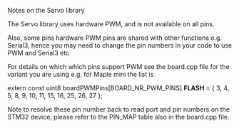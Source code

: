 Notes on the Servo library

The Servo library uses hardware PWM, and is not available on all pins.

Also, some pins hardware PWM pins are shared with other functions e.g. Serial3, hence you may need to change the pin numbers in your code to use PWM and Serial3 etc

For details on which which pins support PWM see the board.cpp file for the variant you are using e.g. for Maple mini the list is

extern const uint8 boardPWMPins[BOARD_NR_PWM_PINS] __FLASH__ = {
    3, 4, 5, 8, 9, 10, 11, 15, 16, 25, 26, 27
};

Note to resolve these pin number back to read port and pin numbers on the STM32 device, please refer to the PIN_MAP table also in the board.cpp file.